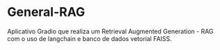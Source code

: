# General-RAG
Aplicativo Gradio que realiza um Retrieval Augmented Generation - RAG com o uso de langchain e banco de dados vetorial FAISS.
